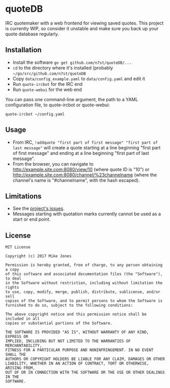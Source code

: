 # quoteDB

IRC quotemaker with a web frontend for viewing saved quotes. This project is
currently WIP, so consider it unstable and make sure you back up your quote
database regularly.

## Installation

* Install the software `go get github.com/n7st/quoteDB/...`
* `cd` to the directory where it's installed (probably `~/go/src/github.com/n7st/quoteDB`
* Copy `data/config_example.yaml` to `data/config.yaml` and edit it
* Run `quote-ircbot` for the IRC end
* Run `quote-webui` for the web end

You can pass one command-line argument, the path to a YAML configuration file,
to quote-ircbot or quote-webui:

`quote-ircbot ~/config.yaml`

## Usage

* From IRC, `!addquote "first part of first message" "first part of last message"`
will create a quote starting at a line beginning "first part of first message"
and ending at a line beginning "first part of last message".
* From the browser, you can navigate to http://example.site.com:8080/view/10
(where quote ID is "10") or http://example.site.com:8080/channel/%23channelname
(where the channel's name is "#channelname", with the hash escaped).

## Limitations

* See the [project's issues](https://github.com/n7st/quoteDB/issues).
* Messages starting with quotation marks currently cannot be used as a start or
end point.

## License

```
MIT License

Copyright (c) 2017 Mike Jones

Permission is hereby granted, free of charge, to any person obtaining a copy
of this software and associated documentation files (the "Software"), to deal
in the Software without restriction, including without limitation the rights
to use, copy, modify, merge, publish, distribute, sublicense, and/or sell
copies of the Software, and to permit persons to whom the Software is
furnished to do so, subject to the following conditions:

The above copyright notice and this permission notice shall be included in all
copies or substantial portions of the Software.

THE SOFTWARE IS PROVIDED "AS IS", WITHOUT WARRANTY OF ANY KIND, EXPRESS OR
IMPLIED, INCLUDING BUT NOT LIMITED TO THE WARRANTIES OF MERCHANTABILITY,
FITNESS FOR A PARTICULAR PURPOSE AND NONINFRINGEMENT. IN NO EVENT SHALL THE
AUTHORS OR COPYRIGHT HOLDERS BE LIABLE FOR ANY CLAIM, DAMAGES OR OTHER
LIABILITY, WHETHER IN AN ACTION OF CONTRACT, TORT OR OTHERWISE, ARISING FROM,
OUT OF OR IN CONNECTION WITH THE SOFTWARE OR THE USE OR OTHER DEALINGS IN THE
SOFTWARE.
```